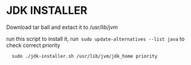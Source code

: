 # JDK INSTALLER

Download tar ball and extact it to /usr/lib/jvm

run this script to install it, run``` sudo update-alternatives --list java``` to check correct priority

```
  sudo ./jdk-installer.sh /usr/lib/jvm/jdk_home priority
```
